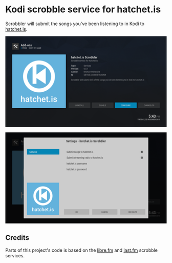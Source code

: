 Kodi scrobble service for hatchet.is
====================================

Scrobbler will submit the songs you've been listening to in Kodi to
[hatchet.is](https://hatchet.is).

![screenshot](misc/screenshot_overview.png)

![screenshot](misc/screenshot_settings.png)

Credits
-------
Parts of this project's code is based on the
[libre.fm](https://github.com/XBMC-Addons/service.scrobbler.librefm) and
[last.fm](https://github.com/XBMC-Addons/service.scrobbler.lastfm/) scrobble
services.
